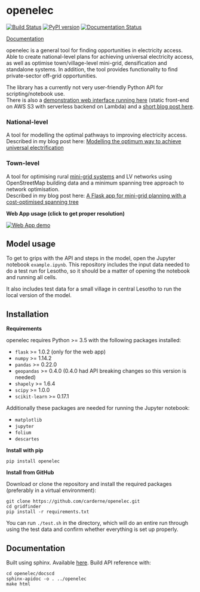 # openelec
[![Build Status](https://travis-ci.org/carderne/openelec.svg?branch=master)](https://travis-ci.org/carderne/openelec) [![PyPI version](https://badge.fury.io/py/openelec.svg)](https://badge.fury.io/py/openelec) [![Documentation Status](https://readthedocs.org/projects/openelec-docs/badge/?version=latest)](https://openelec-docs.readthedocs.io/en/latest/?badge=latest)

[Documentation](https://openelec-docs.readthedocs.io/en/latest/)

openelec is a general tool for finding opportunities in electricity access. Able to create national-level plans for achieving universal electricity access, as well as optimise town/village-level mini-grid, densification and standalone systems. In addition, the tool provides functionality to find private-sector off-grid opportunities.

The library has a currently not very user-friendly Python API for scripting/notebook use.  
There is also a [demonstration web interface running here](https://openelec.me/) (static front-end on AWS S3 with serverless backend on Lambda) and a [short blog post here](https://rdrn.me/electrification-model-openelec/).


### National-level

A tool for modelling the optimal pathways to improving electricity access.  
Described in my blog post here: [Modelling the optimum way to achieve universal electrification](https://rdrn.me/modelling-universal-electrification/)

### Town-level

A tool for optimising rural [mini-grid systems](https://energypedia.info/wiki/Mini_Grids) and LV networks using OpenStreetMap building data and a minimum spanning tree approach to network optimisation.  
Described in my blog post here: [A Flask app for mini-grid planning with a cost-optimised spanning tree](https://rdrn.me/flask-optimize-minigrid/)

**Web App usage (click to get proper resolution)**

[![Web App demo](https://thumbs.gfycat.com/SlimyNarrowFrigatebird-size_restricted.gif)](https://openelec.me/index.html#modalVideo)

Model usage
-----------

To get to grips with the API and steps in the model, open the Jupyter notebook `example.ipynb`. This repository  includes the input data needed to do a test run for Lesotho, so it should be a matter of opening the notebook and running all cells.

It also includes test data for a small village in central Lesotho to run the local version of the model.

Installation
------------

**Requirements**

openelec requires Python >= 3.5 with the following packages installed:

- ``flask`` >= 1.0.2 (only for the web app)
- ``numpy`` >= 1.14.2
- ``pandas`` >= 0.22.0
- ``geopandas`` >= 0.4.0 (0.4.0 had API breaking changes so this version is needed)
- ``shapely`` >= 1.6.4
- ``scipy`` >= 1.0.0
- ``scikit-learn`` >= 0.17.1

Additionally these packages are needed for running the Jupyter notebook:

- ``matplotlib``
- ``jupyter``
- ``folium``
- ``descartes``

**Install with pip**

```
pip install openelec
```

**Install from GitHub**

Download or clone the repository and install the required packages (preferably in a virtual environment):

```
git clone https://github.com/carderne/openelec.git
cd gridfinder
pip install -r requirements.txt
```
You can run ```./test.sh``` in the directory, which will do an entire run through using the test data and confirm whether everything is set up properly.

Documentation
-------------

Built using sphinx. Available [here](https://openelec-docs.readthedocs.io/en/latest/). Build API reference with:

```
cd openelec/docscd
sphinx-apidoc -o . ../openelec
make html
```

